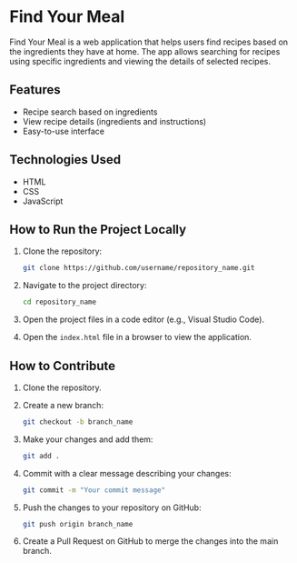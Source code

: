 
# Find Your Meal

Find Your Meal is a web application that helps users find recipes based on the ingredients they have at home. The app allows searching for recipes using specific ingredients and viewing the details of selected recipes.

## Features

- Recipe search based on ingredients
- View recipe details (ingredients and instructions)
- Easy-to-use interface

## Technologies Used

- HTML
- CSS
- JavaScript

## How to Run the Project Locally

1. Clone the repository:
    ```bash
    git clone https://github.com/username/repository_name.git
    ```

2. Navigate to the project directory:
    ```bash
    cd repository_name
    ```

3. Open the project files in a code editor (e.g., Visual Studio Code).

4. Open the `index.html` file in a browser to view the application.

## How to Contribute

1. Clone the repository.
2. Create a new branch:
    ```bash
    git checkout -b branch_name
    ```

3. Make your changes and add them:
    ```bash
    git add .
    ```

4. Commit with a clear message describing your changes:
    ```bash
    git commit -m "Your commit message"
    ```

5. Push the changes to your repository on GitHub:
    ```bash
    git push origin branch_name
    ```

6. Create a Pull Request on GitHub to merge the changes into the main branch.


